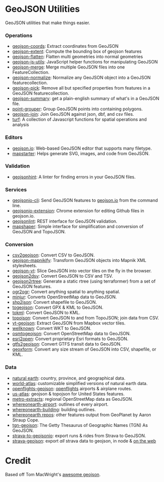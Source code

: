 # GeoJSON Utilities

GeoJSON utilities that make things easier.

### Operations

* [geojson-coords](https://github.com/mapbox/geojson-coords): Extract
  coordinates from GeoJSON
* [geojson-extent](https://www.npmjs.com/package/geojson-extent): Compute the
  bounding box of geojson features
* [geojson-flatten](https://github.com/mapbox/geojson-flatten): Flatten multi
  geometries into normal geometries
* [geojson-js-utils](https://github.com/maxogden/geojson-js-utils): JavaScript
  helper functions for manipulating GeoJSON
* [geojson-merge](https://github.com/mapbox/geojson-merge): Merge multiple
  GeoJSON files into one FeatureCollection.
* [geojson-normalize](https://github.com/mapbox/geojson-normalize): Normalize
  any GeoJSON object into a GeoJSON featurecollection.
* [geojson-pick](https://www.npmjs.com/package/geojson-pick): Remove all but
  specified properties from features in a GeoJSON featurecollection.
* [geojson-summary](https://github.com/mapbox/geojson-summary): get
  a plain-english summary of what's in a GeoJSON file.
* [point-grouper](https://github.com/substack/point-grouper): Group GeoJSON
  points into containing polygons.
* [geojson-join](https://github.com/tmcw/geojson-join): Join GeoJSON against
  json, dbf, and csv files.
* [turf](https://github.com/Turfjs/turf): A collection of Javascript functions
  for spatial operations and analysis

### Editors

* [geojson.io](http://geojson.io/): Web-based GeoJSON editor that supports many
  filetype.
* [mapstarter](http://mapstarter.com/): Helps generate SVG, images, and code
  from GeoJSON.

### Validation

* [geojsonhint](https://github.com/mapbox/geojsonhint): A linter for finding
  errors in your GeoJSON files.

### Services

* [geojsonio-cli](https://github.com/mapbox/geojsonio-cli): Send GeoJSON
  features to [geojson.io](http://geojson.io/) from the command line.
* [geojsonio-extension](https://github.com/mapbox/geojsonio-extension): Chrome
  extension for editing Github files in geojson.io.
* [geojsonlint](http://geojsonlint.com/): REST interface for GeoJSON validation.
* [mapshaper](http://mapshaper.org/): Simple interface for simplification and
  conversion of GeoJSON and TopoJSON.

### Conversion

* [csv2geojson](https://github.com/mapbox/csv2geojson): Convert CSV to GeoJSON.
* [geojson-mapnikify](https://github.com/mapbox/geojson-mapnikify): Transform
  GeoJSON objects into Mapnik XML stylesheets.
* [geojson-vt](https://github.com/mapbox/geojson-vt): Slice GeoJSON into vector
  tiles on the fly in the browser.
* [geojson2dsv](https://github.com/mapbox/geojson2dsv): Convert GeoJSON to CSV
  and TSV.
* [geojson2rtree](https://github.com/maxogden/geojson2rtree): Generate a static
  rtree (using terraformer) from a set of GeoJSON features.
* [ogr2ogr](http://www.gdal.org/ogr2ogr.html): Convert anything spatial to
  anything spatial.
* [minjur](https://github.com/mapbox/minjur): Converts OpenStreetMap data to
  GeoJSON.
* [shp2json](https://github.com/substack/shp2json): Convert shapefile to
  GeoJSON.
* [togeojson](https://github.com/mapbox/togeojson): Convert GPX & KML to
  GeoJSON.
* [tokml](https://github.com/mapbox/tokml): Convert GeoJSON to KML.
* [topojson](https://github.com/mbostock/topojson): Convert GeoJSON to and from
  TopoJSON; join data from CSV.
* [vt-geojson](https://github.com/developmentseed/vt-geojson): Extract GeoJSON
  from Mapbox vector tiles.
* [wellknown](https://github.com/mapbox/wellknown): Convert WKT to GeoJSON.
* [osmtogeojson](https://github.com/tyrasd/osmtogeojson): Convert OpenStreetMap
  data to GeoJSON.
* [esri2open](https://github.com/project-open-data/esri2open): Convert
  proprietary Esri formats to GeoJSON.
* [gtfs2geojson](https://github.com/tmcw/gtfs2geojson): Convert GTFS transit
  data to GeoJSON.
* [geoxform](https://github.com/koopjs/geoxform): Convert any size stream of
  GeoJSON into CSV, shapefile, or KML.

### Data

* [natural earth](http://www.naturalearthdata.com/): country, province, and
  geographical data.
* [world-atlas](https://github.com/mbostock/world-atlas): customizable
  simplified versions of natural earth data.
* [openflights-geojson](https://github.com/tmcw/openflights-geojson):
  [openflights](http://openflights.org/) airports & airplane routes.
* [us-atlas](https://github.com/mbostock/us-atlas): geojson & topojson for
  United States features.
* [metro-extracts](https://mapzen.com/data/metro-extracts): regional
  OpenStreetMap data as GeoJSON.
* [whereonearth-airport](https://github.com/straup/whereonearth-airport):
  outlines of every airport.
* [whereonearth-building](https://github.com/straup/whereonearth-building/):
  building outlines.
* [whereonearth repos](https://github.com/search?q=user%3Astraup+whereonearth):
  other features output from GeoPlanet by Aaron Straup Cope.
* [tgn-geojson](https://github.com/straup/tgn-geojson): The Getty Thesaurus of
  Geographic Names (TGN) As GeoJSON.
* [strava-to-geojsonio](https://github.com/taketime/strava-to-geojsonio):
  export runs & rides from Strava to GeoJSON.
* [strava-geojson](https://github.com/tmcw/strava-geojson): export _all_ strava
  data to geojson, in node & [on the
  web](http://www.macwright.org/strava-geojson/)

# Credit

Based off Tom MacWright's [awesome geojson](https://github.com/tmcw/awesome-geojson).
